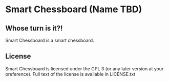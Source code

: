 # Smart Chessboard (Name TBD)

## Whose turn is it?!

Smart Chessboard is a smart chessboard.

## License

Smart Chessboard is licensed under the GPL 3 (or any later version at your preference). Full text of the license is available in LICENSE.txt

